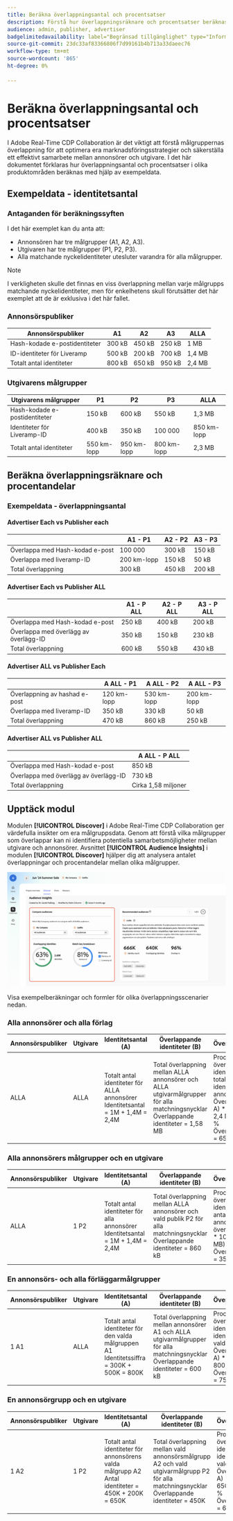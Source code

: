 ```yaml
---
title: Beräkna överlappningsantal och procentsatser
description: Förstå hur överlappningsräknare och procentsatser beräknas i olika delar av Adobe Real-Time CDP Collaboration
audience: admin, publisher, advertiser
badgelimitedavailability: label="Begränsad tillgänglighet" type="Informative" url="https://helpx.adobe.com/legal/product-descriptions/real-time-customer-data-platform-collaboration.html newtab=true"
source-git-commit: 23dc33af83366806f7d99161b4b713a33daeec76
workflow-type: tm+mt
source-wordcount: '865'
ht-degree: 0%

---
```



# Beräkna överlappningsantal och procentsatser

I Adobe Real-Time CDP Collaboration är det viktigt att förstå målgruppernas överlappning för att optimera era marknadsföringsstrategier och säkerställa ett effektivt samarbete mellan annonsörer och utgivare. I det här dokumentet förklaras hur överlappningsantal och procentsatser i olika produktområden beräknas med hjälp av exempeldata.

## Exempeldata - identitetsantal

### Antaganden för beräkningssyften

I det här exemplet kan du anta att:

* Annonsören har tre målgrupper (A1, A2, A3).
* Utgivaren har tre målgrupper (P1, P2, P3).
* Alla matchande nyckelidentiteter utesluter varandra för alla målgrupper.

>[!NOTE]
>
>I verkligheten skulle det finnas en viss överlappning mellan varje målgrupps matchande nyckelidentiteter, men för enkelhetens skull förutsätter det här exemplet att de är exklusiva i det här fallet.

### Annonsörspubliker

| Annonsörspubliker | A1 | A2 | A3 | ALLA |
|----------------------|------|------|------|------|
| Hash-kodade e-postidentiteter | 300 kB | 450 kB | 250 kB | 1 MB |
| ID-identiteter för Liveramp | 500 kB | 200 kB | 700 kB | 1,4 MB |
| Totalt antal identiteter | 800 kB | 650 kB | 950 kB | 2,4 MB |

### Utgivarens målgrupper

| Utgivarens målgrupper | P1 | P2 | P3 | ALLA |
|---------------------|------|------|------|------|
| Hash-kodade e-postidentiteter | 150 kB | 600 kB | 550 kB | 1,3 MB |
| Identiteter för Liveramp-ID | 400 kB | 350 kB | 100 000 | 850 km-lopp |
| Totalt antal identiteter | 550 km-lopp | 950 km-lopp | 800 km-lopp | 2,3 MB |

## Beräkna överlappningsräknare och procentandelar

### Exempeldata - överlappningsantal

#### Advertiser Each vs Publisher each

|                     | A1 - P1 | A2 - P2 | A3 - P3 |
|---------------------|---------|---------|---------|
| Överlappa med Hash-kodad e-post | 100 000 | 300 kB | 150 kB |
| Överlappa med liveramp-ID | 200 km-lopp | 150 kB | 50 kB |
| Total överlappning | 300 kB | 450 kB | 200 kB |

#### Advertiser Each vs Publisher ALL

|                     | A1 - P ALL | A2 - P ALL | A3 - P ALL |
|---------------------|------------|------------|------------|
| Överlappa med Hash-kodad e-post | 250 kB | 400 kB | 200 kB |
| Överlappa med överlägg av överlägg-ID | 350 kB | 150 kB | 230 kB |
| Total överlappning | 600 kB | 550 kB | 430 kB |

#### Advertiser ALL vs Publisher Each

|                     | A ALL - P1 | A ALL - P2 | A ALL - P3 |
|---------------------|------------|------------|------------|
| Överlappning av hashad e-post | 120 km-lopp | 530 km-lopp | 200 km-lopp |
| Överlappa med liveramp-ID | 350 kB | 330 kB | 50 kB |
| Total överlappning | 470 kB | 860 kB | 250 kB |

#### Advertiser ALL vs Publisher ALL

|                     | A ALL - P ALL |
|---------------------|---------------|
| Överlappa med Hash-kodad e-post | 850 kB |
| Överlappa med överlägg av överlägg-ID | 730 kB |
| Total överlappning | Cirka 1,58 miljoner |

## Upptäck modul

Modulen **[!UICONTROL Discover]** i Adobe Real-Time CDP Collaboration ger värdefulla insikter om era målgruppsdata. Genom att förstå vilka målgrupper som överlappar kan ni identifiera potentiella samarbetsmöjligheter mellan utgivare och annonsörer. Avsnittet **[!UICONTROL Audience Insights]** i modulen **[!UICONTROL Discover]** hjälper dig att analysera antalet överlappningar och procentandelar mellan olika målgrupper.

![Identifieringsmodulen för arbetsflödet.](/help/assets/reference/overlap-calculations/discover-module-overlap-calculations.png)

Visa exempelberäkningar och formler för olika överlappningsscenarier nedan.

### Alla annonsörer och alla förlag

| Annonsörspubliker | Utgivare | Identitetsantal (A) | Överlappande identiteter (B) | Överlappningsprocent | Matcha nyckeluppdelning | Fördelning av matchnyckel % |
|----------------------|---------------------|--------------------|----------------------------|-----------------|---------------------|-----------------------|
| ALLA | ALLA | Totalt antal identiteter för ALLA annonsörer <br> Identitetsantal = 1M + 1,4M = 2,4M | Total överlappning mellan ALLA annonsörer och ALLA utgivarmålgrupper för alla matchningsnycklar <br> Överlappande identiteter = 1,58 MB | Procent av överlappande identiteter över det totala antalet identiteter för alla annonsörer <br> Överlappning % = (B / A) * 100 = (1,58 MB / 2,4 MB) * 100 = 65,83 % <br> Överlappningsprocent = 65,83 % | Överlappande identiteter per matchningsnyckel <br> Överlappa med Hashed-e-post = 850K <br> Överlappa med Liveramp-ID = 730K | Procent av matchningsnyckelöverlappning över totalt antal överlappande identiteter <br> Matcha nyckel % för hashad e-post = (850 kB / 1,58 MB) * 100 = 53,8 % <br> för Liveramp ID = (730 kB / 1,58 MB) * 100 = 46,2 % |

### Alla annonsörers målgrupper och en utgivare

| Annonsörspubliker | Utgivare | Identitetsantal (A) | Överlappande identiteter (B) | Överlappningsprocent | Matcha nyckeluppdelning | Matcha nyckelfördelning % |
|----------------------|---------------------|--------------------|----------------------------|-----------------|---------------------|-----------------------|
| ALLA | 1 P2 | Totalt antal identiteter för alla annonsörer <br> Identitetsantal = 1M + 1,4M = 2,4M | Total överlappning mellan ALLA annonsörer och vald publik P2 för alla matchningsnycklar <br> Överlappande identiteter = 860 kB | Procent av överlappande identiteter över totalt antal identiteter för alla annonsörer <br> överlappar % = (B / A) * 100 = (860 kB / 2,4 MB) * 100 = 35,83 % <br> Överlappningsprocent = 35,83 % | Överlappande identiteter per matchningsnyckel <br> Överlappa med Hashed-e-post = 530K <br> Överlappa med Liveramp-ID = 330K | Procent av matchningsnyckelöverlappning över totalt antal överlappande identiteter <br> Matcha nyckel % för hashad e-post = (530 kB / 860 kB) * 100 = 61,62 % <br> för Liveramp-ID = (330 kB / 860 k) * 100 = 38 % |

### En annonsörs- och alla förläggarmålgrupper

| Annonsörspubliker | Utgivare | Identitetsantal (A) | Överlappande identiteter (B) | Överlappningsprocent | Matcha nyckeluppdelning | Matcha nyckelfördelning % |
|----------------------|---------------------|--------------------|----------------------------|-----------------|---------------------|-----------------------|
| 1 A1 | ALLA | Totalt antal identiteter för den valda målgruppen A1 <br> Identitetssiffra = 300K + 500K = 800K | Total överlappning mellan annonsörer A1 och ALLA utgivarmålgrupper för alla matchningsnycklar <br> Överlappande identiteter = 600 kB | Procent av överlappande identiteter jämfört med identitetsantal för den valda målgruppen (A1) <br> Överlappning % = (B / A) * 100 = (600 kB / 800 kB) * 100 = 75 % <br> Överlappningsprocent = 75 % | Överlappande identiteter per matchningsnyckel <br> Överlappa med Hashed-e-post = 250 kB <br> Överlappa med Liveramp-ID = 350 kB | Procent av matchningsnyckelöverlappning över totalt antal överlappande identiteter <br> Matcha nyckel % för hashad e-post = (250 kB/600 kB) * 100 = 41,67 % <br> för Liveramp-ID = (350 kB/600 kB) * 100 = 5,33 % |

### En annonsörgrupp och en utgivare

| Annonsörspubliker | Utgivare | Identitetsantal (A) | Överlappande identiteter (B) | Överlappningsprocent | Matcha nyckeluppdelning | Fördelning av matchnyckel % |
|----------------------|---------------------|--------------------|----------------------------|-----------------|---------------------|-----------------------|
| 1 A2 | 1 P2 | Totalt antal identiteter för annonsörens valda målgrupp A2 <br> Antal identiteter = 450K + 200K = 650K | Total överlappning mellan vald annonsörsmålgrupp A2 och vald utgivarmålgrupp P2 för alla matchningsnycklar <br> Överlappande identiteter = 450K | Procent av överlappande identiteter över identitetsantal för min valda målgrupp (A2) <br> Överlappning % = (B / A) * 100 = (450 kB / 650 kB) * 100 = 69,23 % <br> Överlappningsprocent = 69,23 % | Överlappande identiteter per matchningsnyckel <br> Överlappa med Hashed-e-post = 300K <br> Överlappa med Liveramp-ID = 150K | Procent av matchningsnyckelöverlappning över totalt antal överlappande identiteter <br> Matcha nyckel % för hashad e-post = (300 kB / 450 kB) * 100 = 66,67 % <br> för Liveramp-ID = (150 kB / 450 kB) * 100 = 3,3 % |
